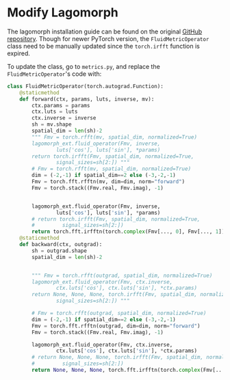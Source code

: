 # Modify Lagomorph
The lagomorph installation guide can be found on the original [GitHub repository](https://github.com/jacobhinkle/lagomorph). Though for newer PyTorch version, the `FluidMetricOperator` class need to be manually updated since the `torch.irfft` function is expired. 

To update the class, go to `metrics.py`, and replace the `FluidMetricOperator`'s code with:

```Python
class FluidMetricOperator(torch.autograd.Function):
    @staticmethod
    def forward(ctx, params, luts, inverse, mv):
        ctx.params = params
        ctx.luts = luts
        ctx.inverse = inverse
        sh = mv.shape
        spatial_dim = len(sh)-2
        """ Fmv = torch.rfft(mv, spatial_dim, normalized=True)
        lagomorph_ext.fluid_operator(Fmv, inverse,
                luts['cos'], luts['sin'], *params)
        return torch.irfft(Fmv, spatial_dim, normalized=True,
                signal_sizes=sh[2:]) """
        # Fmv = torch.rfft(mv, spatial_dim, normalized=True)
        dim = (-2,-1) if spatial_dim==2 else (-3,-2,-1)
        Fmv = torch.fft.rfftn(mv, dim=dim, norm="forward")
        Fmv = torch.stack((Fmv.real, Fmv.imag), -1)


        lagomorph_ext.fluid_operator(Fmv, inverse,
                luts['cos'], luts['sin'], *params)
        # return torch.irfft(Fmv, spatial_dim, normalized=True,
        #         signal_sizes=sh[2:])
        return torch.fft.irfftn(torch.complex(Fmv[..., 0], Fmv[..., 1]),s=sh[2:], dim=dim, norm="forward")
    @staticmethod
    def backward(ctx, outgrad):
        sh = outgrad.shape
        spatial_dim = len(sh)-2


        """ Fmv = torch.rfft(outgrad, spatial_dim, normalized=True)
        lagomorph_ext.fluid_operator(Fmv, ctx.inverse,
                ctx.luts['cos'], ctx.luts['sin'], *ctx.params)
        return None, None, None, torch.irfft(Fmv, spatial_dim, normalized=True,
                signal_sizes=sh[2:]) """

        # Fmv = torch.rfft(outgrad, spatial_dim, normalized=True)
        dim = (-2,-1) if spatial_dim==2 else (-3,-2,-1)
        Fmv = torch.fft.rfftn(outgrad, dim=dim, norm="forward")
        Fmv = torch.stack((Fmv.real, Fmv.imag), -1)

        lagomorph_ext.fluid_operator(Fmv, ctx.inverse,
                ctx.luts['cos'], ctx.luts['sin'], *ctx.params)
        # return None, None, None, torch.irfft(Fmv, spatial_dim, normalized=True,
        #         signal_sizes=sh[2:])
        return None, None, None, torch.fft.irfftn(torch.complex(Fmv[..., 0], Fmv[..., 1]), s=sh[2:], dim=dim,norm="forward")
```